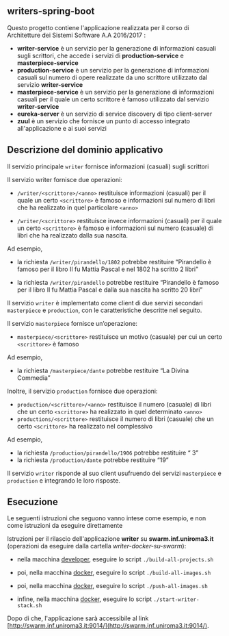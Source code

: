 ## writers-spring-boot
Questo progetto contiene l'applicazione realizzata per il corso di Architetture dei Sistemi Software A.A 2016/2017 :
* **writer-service** è un servizio per la generazione di informazioni casuali sugli scrittori, che accede i servizi di **production-service** e **masterpiece-service**
* **production-service** è un servizio per la generazione di informazioni casuali sul numero di opere realizzate da uno scrittore utilizzato dal servizio **writer-service**
* **masterpiece-service** è un servizio per la generazione di informazioni casuali per il quale un certo scrittore è famoso utilizzato dal servizio **writer-service**
* **eureka-server** è un servizio di service discovery di tipo client-server
* **zuul** è un servizio che fornisce un punto di accesso integrato all'applicazione e ai suoi servizi

## Descrizione del dominio applicativo
Il servizio principale `writer` fornisce informazioni (casuali) sugli scrittori

Il servizio writer fornisce due operazioni:
* `/writer/<scrittore>/<anno>` restituisce informazioni (casuali) per il quale un certo `<scrittore>` è
famoso e informazioni sul numero di libri che ha realizzato in quel particolare `<anno>`

* `/writer/<scrittore>` restituisce invece informazioni (casuali) per il quale un certo `<scrittore>` è
famoso e informazioni sul numero (casuale) di libri che ha realizzato dalla sua nascita.

Ad esempio,
* la richiesta `/writer/pirandello/1802` potrebbe restituire “Pirandello è famoso per il libro Il fu
Mattia Pascal e nel 1802 ha scritto 2 libri”

* la richiesta `/writer/pirandello` potrebbe restituire “Pirandello è famoso per il libro Il fu Mattia Pascal e dalla sua nascita ha scritto 20 libri”

Il servizio `writer` è implementato come client di due servizi secondari `masterpiece` e `production`, con le caratteristiche
descritte nel seguito.

Il servizio `masterpiece` fornisce un’operazione:
* `masterpiece/<scrittore>` restituisce un motivo (casuale) per cui un certo `<scrittore>` è famoso

Ad esempio,
* la richiesta `/masterpiece/dante` potrebbe restituire “La Divina Commedia”

Inoltre, il servizio `production` fornisce due operazioni:

* `production/<scrittore>/<anno>` restituisce il numero (casuale) di libri che un certo `<scrittore>` ha
realizzato in quel determinato `<anno>`
* `productions/<scrittore>` restituisce il numero di libri (casuale) che un certo `<scrittore>` ha realizzato nel complessivo

Ad esempio,
* la richiesta `/production/pirandello/1906` potrebbe restituire “ 3”
* la richiesta `/production/dante` potrebbe restituire “19”

Il servizio `writer` risponde al suo client usufruendo dei servizi `masterpiece` e `production` e integrando le loro risposte.

## Esecuzione
Le seguenti istruzioni che seguono vanno intese come esempio, e non come istruzioni da eseguire direttamente

Istruzioni per il rilascio dell'applicazione **writer** su **swarm.inf.uniroma3.it** 
(operazioni da eseguire dalla cartella *writer-docker-su-swarm*): 
  
* nella macchina [developer](../../environments/developer/), eseguire lo script `./build-all-projects.sh`

* poi, nella macchina [docker](../../environments/docker/), eseguire lo script `./build-all-images.sh`

* poi, nella macchina [docker](../../environments/docker/), eseguire lo script `./push-all-images.sh`

* infine, nella macchina [docker](../../environments/docker/), eseguire lo script `./start-writer-stack.sh`

Dopo di che, l'applicazione sarà accessibile al link [http://swarm.inf.uniroma3.it:9014/](http://swarm.inf.uniroma3.it:9014/).
